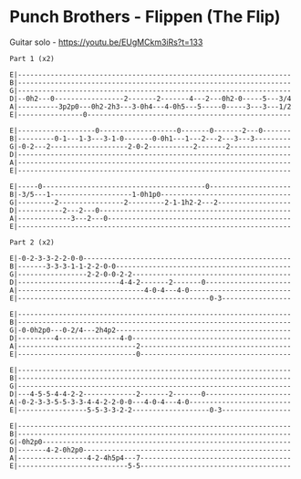 # Punch Brothers - Flippen (The Flip)

Guitar solo - https://youtu.be/EUgMCkm3iRs?t=133

    Part 1 (x2)
    
    E|-------------------------------------------------------------------
    B|-------------------------------------------------------------------
    G|-------------------------------------------------------------------
    D|--0h2---0-----------------2-------2-------4---2---0h2-0-----5---3/4
    A|----------3p2p0---0h2-2h3---3-0h4---4-0h5---5-----0-----3---3---1/2
    E|----------------0--------------------------------------------------
    
    E|-------------------0-------------------0-------0-------2---0-------
    B|---------0-1---1-3---3-1-0-------0-0h1---1---2---2---3---3---------
    G|-0-2---2-------------------2-0-2-----------2-------2---------------
    D|-------------------------------------------------------------------
    A|-------------------------------------------------------------------
    E|-------------------------------------------------------------------
    
    E|-----0----------------------------------------0--------------------
    B|-3/5---1--------------------1-0h1p0--------------------------------
    G|---------2----------------2---------2-1-1h2-2---2------------------
    D|-----------2---2---0-----------------------------------------------
    A|-------------3---2---0---------------------------------------------
    E|-------------------------------------------------------------------
    
    Part 2 (x2)
    
    E|-0-2-3-3-2-2-0-0---------------------------------------------------
    B|-------3-3-3-1-1-2-2-0-0-------------------------------------------
    G|-----------------2-2-0-0-2-2---------------------------------------
    D|-------------------------4-4-2-------2-------0---------------------
    A|-------------------------------4-0-4---4-0-------------------------
    E|-----------------------------------------------0-3-----------------
    
    E|-------------------------------------------------------------------
    B|-------------------------------------------------------------------
    G|-0-0h2p0---0-2/4---2h4p2-------------------------------------------
    D|---------4---------------4-0---------------------------------------
    A|-----------------------------2-------------------------------------
    E|-----------------------------0-------------------------------------
    
    E|-------------------------------------------------------------------
    B|-------------------------------------------------------------------
    G|-------------------------------------------------------------------
    D|---4-5-5-4-4-2-2-------------2-------2-------0---------------------
    A|-0-2-3-3-5-5-3-3-4-4-2-2-0-0---4-0-4---4-0-------------------------
    E|-----------------5-5-3-3-2-2-------------------0-3-----------------
    
    E|-------------------------------------------------------------------
    B|-------------------------------------------------------------------
    G|-0h2p0-------------------------------------------------------------
    D|-------4-2-0h2p0---------------------------------------------------
    A|-----------------4-2-4h5p4---7-------------------------------------
    E|---------------------------5-5-------------------------------------
